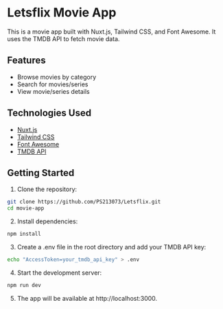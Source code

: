 # Letsflix Movie App

This is a movie app built with Nuxt.js, Tailwind CSS, and Font Awesome. It uses the TMDB API to fetch movie data.

## Features

- Browse movies by category
- Search for movies/series
- View movie/series details

## Technologies Used

- [Nuxt.js](https://nuxtjs.org/)
- [Tailwind CSS](https://tailwindcss.com/)
- [Font Awesome](https://fontawesome.com/)
- [TMDB API](https://developers.themoviedb.org/3/getting-started/introduction)

## Getting Started

1. Clone the repository:

```bash
git clone https://github.com/PS213073/Letsflix.git
cd movie-app
```
2. Install dependencies:
```bash
npm install
```

3. Create a .env file in the root directory and add your TMDB API key:
```bash
echo "AccessToken=your_tmdb_api_key" > .env
```

4. Start the development server:
```bash
npm run dev
```
5. The app will be available at http://localhost:3000.